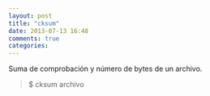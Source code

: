 ```yaml
---
layout: post
title: "cksum"
date: 2013-07-13 16:48
comments: true
categories: 
---
```

Suma de comprobación y número de bytes de un archivo.

>$ cksum archivo

